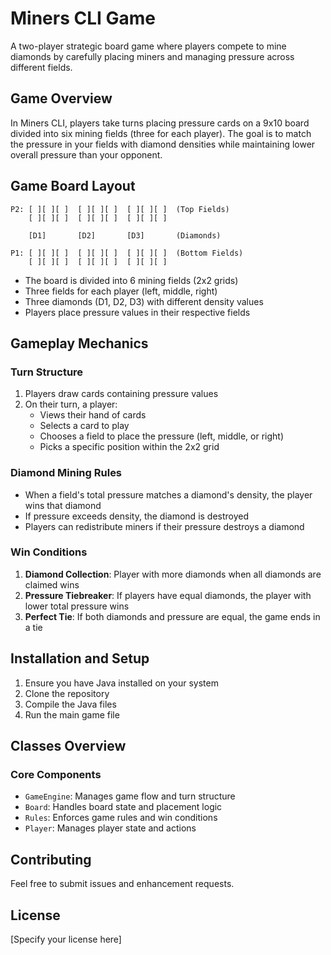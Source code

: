 # Miners CLI Game

A two-player strategic board game where players compete to mine diamonds by carefully placing miners and managing pressure across different fields.

## Game Overview

In Miners CLI, players take turns placing pressure cards on a 9x10 board divided into six mining fields (three for each player). The goal is to match the pressure in your fields with diamond densities while maintaining lower overall pressure than your opponent.

## Game Board Layout

```
P2: [ ][ ][ ]  [ ][ ][ ]  [ ][ ][ ]  (Top Fields)
    [ ][ ][ ]  [ ][ ][ ]  [ ][ ][ ]

    [D1]       [D2]       [D3]       (Diamonds)

P1: [ ][ ][ ]  [ ][ ][ ]  [ ][ ][ ]  (Bottom Fields)
    [ ][ ][ ]  [ ][ ][ ]  [ ][ ][ ]
```

- The board is divided into 6 mining fields (2x2 grids)
- Three fields for each player (left, middle, right)
- Three diamonds (D1, D2, D3) with different density values
- Players place pressure values in their respective fields

## Gameplay Mechanics

### Turn Structure
1. Players draw cards containing pressure values
2. On their turn, a player:
   - Views their hand of cards
   - Selects a card to play
   - Chooses a field to place the pressure (left, middle, or right)
   - Picks a specific position within the 2x2 grid

### Diamond Mining Rules
- When a field's total pressure matches a diamond's density, the player wins that diamond
- If pressure exceeds density, the diamond is destroyed
- Players can redistribute miners if their pressure destroys a diamond

### Win Conditions
1. **Diamond Collection**: Player with more diamonds when all diamonds are claimed wins
2. **Pressure Tiebreaker**: If players have equal diamonds, the player with lower total pressure wins
3. **Perfect Tie**: If both diamonds and pressure are equal, the game ends in a tie

## Installation and Setup

1. Ensure you have Java installed on your system
2. Clone the repository
3. Compile the Java files
4. Run the main game file

## Classes Overview

### Core Components
- `GameEngine`: Manages game flow and turn structure
- `Board`: Handles board state and placement logic
- `Rules`: Enforces game rules and win conditions
- `Player`: Manages player state and actions

## Contributing

Feel free to submit issues and enhancement requests.

## License

[Specify your license here]
